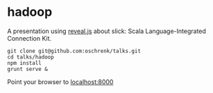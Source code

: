 # hadoop #

A presentation using [reveal.js](http://lab.hakim.se/reveal-js/#/) about slick: Scala Language-Integrated Connection Kit.

	git clone git@github.com:oschrenk/talks.git
	cd talks/hadoop
	npm install
	grunt serve &

Point your browser to [localhost:8000](http://localhost:8000/)